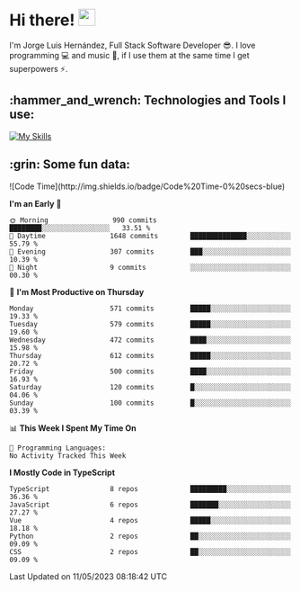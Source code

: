 <h1 align="left">
 <abc>
  <br>Hi there! <img src="https://user-images.githubusercontent.com/42378118/110234147-e3259600-7f4e-11eb-95be-0c4047144dea.gif" width="30"><br>
 </abc>
</h1>

I'm Jorge Luis Hernández, Full Stack Software Developer :sunglasses:. I love programming :computer: and music :musical_score:, if I use them at the same time I get superpowers :zap:. 


<h2 align="left">:hammer_and_wrench: Technologies and Tools I use:</h2>

[![My Skills](https://skillicons.dev/icons?i=js,ts,html,css,py,vue,react,next,nest,postgres,mysql)](https://skillicons.dev)

<h2 align="left">:grin: Some fun data:</h2>
<!--START_SECTION:waka-->
![Code Time](http://img.shields.io/badge/Code%20Time-0%20secs-blue)

**I'm an Early 🐤** 

```text
🌞 Morning                990 commits         ████████░░░░░░░░░░░░░░░░░   33.51 % 
🌆 Daytime                1648 commits        ██████████████░░░░░░░░░░░   55.79 % 
🌃 Evening                307 commits         ███░░░░░░░░░░░░░░░░░░░░░░   10.39 % 
🌙 Night                  9 commits           ░░░░░░░░░░░░░░░░░░░░░░░░░   00.30 % 
```
📅 **I'm Most Productive on Thursday** 

```text
Monday                   571 commits         █████░░░░░░░░░░░░░░░░░░░░   19.33 % 
Tuesday                  579 commits         █████░░░░░░░░░░░░░░░░░░░░   19.60 % 
Wednesday                472 commits         ████░░░░░░░░░░░░░░░░░░░░░   15.98 % 
Thursday                 612 commits         █████░░░░░░░░░░░░░░░░░░░░   20.72 % 
Friday                   500 commits         ████░░░░░░░░░░░░░░░░░░░░░   16.93 % 
Saturday                 120 commits         █░░░░░░░░░░░░░░░░░░░░░░░░   04.06 % 
Sunday                   100 commits         █░░░░░░░░░░░░░░░░░░░░░░░░   03.39 % 
```


📊 **This Week I Spent My Time On** 

```text
💬 Programming Languages: 
No Activity Tracked This Week
```

**I Mostly Code in TypeScript** 

```text
TypeScript               8 repos             █████████░░░░░░░░░░░░░░░░   36.36 % 
JavaScript               6 repos             ███████░░░░░░░░░░░░░░░░░░   27.27 % 
Vue                      4 repos             █████░░░░░░░░░░░░░░░░░░░░   18.18 % 
Python                   2 repos             ██░░░░░░░░░░░░░░░░░░░░░░░   09.09 % 
CSS                      2 repos             ██░░░░░░░░░░░░░░░░░░░░░░░   09.09 % 
```




 Last Updated on 11/05/2023 08:18:42 UTC
<!--END_SECTION:waka-->
